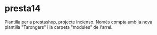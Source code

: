 presta14
========

Plantilla per a prestashop, projecte Incienso.
Només compta amb la nova plantilla "Tarongers" i la carpeta "modules" de l'arrel.


